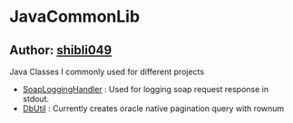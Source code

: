 # JavaCommonLib
## Author: [shibli049](http://shibli049.com)
Java Classes I commonly used for different projects
* [SoapLoggingHandler][SoapLoggingHandler] : Used for logging soap request response in stdout.
* [DbUtil][DbUtil] : Currently creates oracle native pagination query with rownum

[DbUtil]:com/shibli049/db/DbUtil.java
[SoapLoggingHandler]:com/shibli049/soap/SoapLoggingHandler.java
